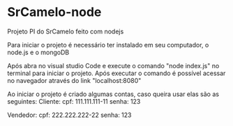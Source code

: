 # SrCamelo-node
 Projeto PI do SrCamelo feito com nodejs

Para iniciar o projeto é necessário ter instalado em seu computador, o node.js e o mongoDB

Após abra no visual studio Code e execute o comando "node index.js" no terminal para iniciar o projeto.
Após executar o comando é possível acessar no navegador através do link "localhost:8080"

Ao iniciar o projeto é criado algumas contas, caso queira usar elas são as seguintes:
 Cliente:
  cpf: 111.111.111-11
  senha: 123

 Vendedor: 
  cpf: 222.222.222-22
  senha: 123
